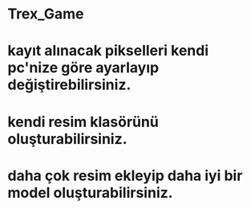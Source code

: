 # Trex_Game
# kayıt alınacak pikselleri kendi pc'nize göre ayarlayıp değiştirebilirsiniz.
# kendi resim klasörünü oluşturabilirsiniz.
# daha çok resim ekleyip daha iyi bir model oluşturabilirsiniz.
